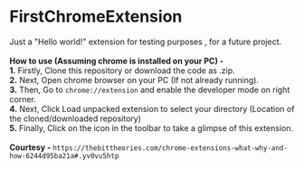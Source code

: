 # FirstChromeExtension

Just a "Hello world!" extension for testing purposes , for a future project.</br></br>
<b>How to use (Assuming chrome is installed on your PC) - </b></br>
<b>1.</b> Firstly, Clone this repository or download the code as .zip.</br>
<b>2.</b> Next, Open chrome browser on your PC (If not already running).</br>
<b>3.</b> Then, Go to ```chrome://extension``` and enable the developer mode on right corner.</br>
<b>4.</b> Next, Click Load unpacked extension to select your directory (Location of the cloned/downloaded repository)</br>
<b>5.</b> Finally, Click on the icon in the toolbar to take a glimpse of this extension.</br></br>
<b>Courtesy - </b>```https://thebittheories.com/chrome-extensions-what-why-and-how-6244d95ba21a#.yv0vu5htp```

